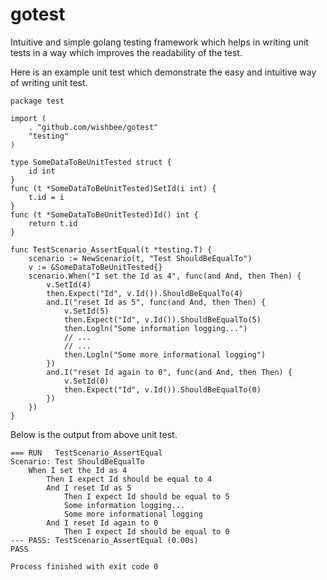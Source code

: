 # gotest

Intuitive and simple golang testing framework which helps in writing unit tests in a way which improves the readability of the test.

Here is an example unit test which demonstrate the easy and intuitive way of writing unit test.
``` 
package test

import (
	. "github.com/wishbee/gotest"
	"testing"
)

type SomeDataToBeUnitTested struct {
	id int
}
func (t *SomeDataToBeUnitTested)SetId(i int) {
	t.id = i
}
func (t *SomeDataToBeUnitTested)Id() int {
	return t.id
}

func TestScenario_AssertEqual(t *testing.T) {
	scenario := NewScenario(t, "Test ShouldBeEqualTo")
	v := &SomeDataToBeUnitTested{}
	scenario.When("I set the Id as 4", func(and And, then Then) {
		v.SetId(4)
		then.Expect("Id", v.Id()).ShouldBeEqualTo(4)
		and.I("reset Id as 5", func(and And, then Then) {
			v.SetId(5)
			then.Expect("Id", v.Id()).ShouldBeEqualTo(5)
			then.Logln("Some information logging...")
			// ...
			// ...
			then.Logln("Some more informational logging")
		})
		and.I("reset Id again to 0", func(and And, then Then) {
			v.SetId(0)
			then.Expect("Id", v.Id()).ShouldBeEqualTo(0)
		})
	})
}
```

Below is the output from above unit test.
```
=== RUN   TestScenario_AssertEqual
Scenario: Test ShouldBeEqualTo
    When I set the Id as 4
        Then I expect Id should be equal to 4
        And I reset Id as 5
            Then I expect Id should be equal to 5
            Some information logging...
            Some more informational logging
        And I reset Id again to 0
            Then I expect Id should be equal to 0
--- PASS: TestScenario_AssertEqual (0.00s)
PASS

Process finished with exit code 0
```